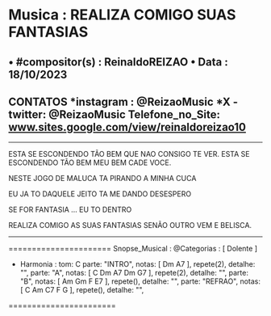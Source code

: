 #  Musica : REALIZA COMIGO SUAS FANTASIAS
• #compositor(s) : ReinaldoREIZAO
• Data :  18/10/2023
---
CONTATOS
*instagram : @ReizaoMusic   *X - twitter: @ReizaoMusic
Telefone_no_Site: www.sites.google.com/view/reinaldoreizao10
---

-----------------------------------------

ESTA SE ESCONDENDO TÃO BEM
QUE NAO CONSIGO TE VER.
ESTA SE ESCONDENDO TÃO BEM
MEU BEM CADE VOCE.

NESTE JOGO DE MALUCA
TA PIRANDO A MINHA CUCA

EU JA TO DAQUELE JEITO
TA ME DANDO DESESPERO

SE FOR FANTASIA ... EU TO DENTRO

REALIZA COMIGO
AS SUAS FANTASIAS
SENÃO OUTRO VEM E BELISCA.

-----------------------------------------

======================
Snopse_Musical :
@Categorias : [ Dolente ]
* Harmonia :
tom: C
parte: "INTRO", notas: [ Dm A7 ], repete(2), detalhe: "",
parte: "A", notas: [ C Dm A7 Dm G7 ], repete(2), detalhe: "",
parte: "B", notas: [ Am Gm F E7 ], repete(), detalhe: "",
parte: "REFRAO", notas: [ C Am C7 F G ], repete(), detalhe: "",

=======================